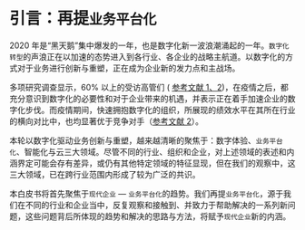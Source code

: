 # 引言：再提`业务平台化`

2020 年是“黑天鹅”集中爆发的一年，也是数字化新一波浪潮涌起的一年。`数字化转型`的声浪正在以加速的态势进入到各行业、各企业的战略主航道。以数字化的方式对于业务进行创新与重塑，正在成为企业新的发力点和主战场。

多项研究调查显示，60% 以上的受访高管们 ( [参考文献 1、2](../8-ref.md#ref-1))，在疫情之后，都充分意识到数字化的必要性和对于企业带来的机遇，并表示正在着手加速企业的数字化步伐。而疫情期间，快速拥抱数字化的组织，所展现的绩效水平在其所在行业的横向对比中，也均显著优于竞争对手（[参考文献 2](../8-ref.md#ref-2)）。

本轮以数字化驱动业务创新与重塑，越来越清晰的聚焦于：数字体验、`业务平台化`、智能化与云三大领域。尽管不同的行业、组织和企业，对上述领域的表述和内涵界定可能会存有差异，或仍有其他特定领域的特征显现，但在我们的观察中，这三大领域，已在跨行业范围内形成了较为广泛的共识。

本白皮书将首先聚焦于`现代企业` — `业务平台化`的趋势。我们再提`业务平台化`，源于我们在不同的行业和企业当中，反复观察和接触到、并致力于帮助解决的一系列新问题，这些问题背后所体现的趋势和解决的思路与方法，将赋予`现代企业`新的内涵。